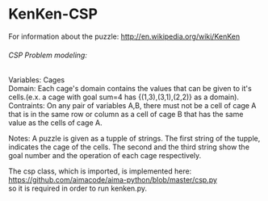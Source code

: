 # KenKen-CSP
For information about the puzzle: http://en.wikipedia.org/wiki/KenKen

###### CSP Problem modeling:  
Variables: Cages  
Domain: Each cage's domain contains the values that can be given to it's cells.(e.x. a cage with goal sum=4 has {(1,3),(3,1),(2,2)} as a domain).  
Contraints: On any pair of variables A,B, there must not be a cell of cage A that is in the same row or column as a cell of cage B that has the same value as the cells of cage A.  

Notes:
A puzzle is given as a tupple of strings.
The first string of the tupple, indicates the cage of the cells. The second and the third string show the goal number and the operation of each cage respectively. 

The csp class, which is imported, is implemented here: https://github.com/aimacode/aima-python/blob/master/csp.py  
so it is required in order to run kenken.py.
